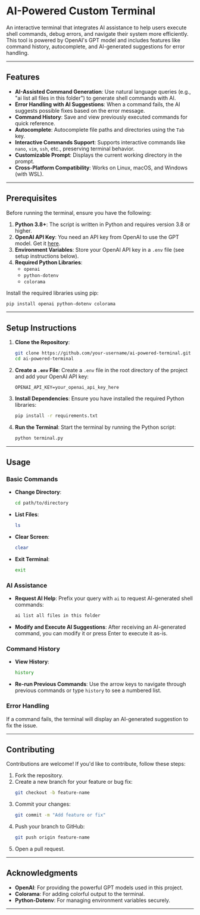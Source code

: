 # AI-Powered Custom Terminal

An interactive terminal that integrates AI assistance to help users execute shell commands, debug errors, and navigate their system more efficiently. This tool is powered by OpenAI's GPT model and includes features like command history, autocomplete, and AI-generated suggestions for error handling.

---

## Features

- **AI-Assisted Command Generation**: Use natural language queries (e.g., "ai list all files in this folder") to generate shell commands with AI.
- **Error Handling with AI Suggestions**: When a command fails, the AI suggests possible fixes based on the error message.
- **Command History**: Save and view previously executed commands for quick reference.
- **Autocomplete**: Autocomplete file paths and directories using the `Tab` key.
- **Interactive Commands Support**: Supports interactive commands like `nano`, `vim`, `ssh`, etc., preserving terminal behavior.
- **Customizable Prompt**: Displays the current working directory in the prompt.
- **Cross-Platform Compatibility**: Works on Linux, macOS, and Windows (with WSL).

---

## Prerequisites

Before running the terminal, ensure you have the following:

1. **Python 3.8+**: The script is written in Python and requires version 3.8 or higher.
2. **OpenAI API Key**: You need an API key from OpenAI to use the GPT model. Get it [here](https://platform.openai.com/account/api-keys).
3. **Environment Variables**: Store your OpenAI API key in a `.env` file (see setup instructions below).
4. **Required Python Libraries**:
   - `openai`
   - `python-dotenv`
   - `colorama`

Install the required libraries using pip:

```bash
pip install openai python-dotenv colorama
```

---

## Setup Instructions

1. **Clone the Repository**:
   ```bash
   git clone https://github.com/your-username/ai-powered-terminal.git
   cd ai-powered-terminal
   ```

2. **Create a `.env` File**:
   Create a `.env` file in the root directory of the project and add your OpenAI API key:
   ```
   OPENAI_API_KEY=your_openai_api_key_here
   ```

3. **Install Dependencies**:
   Ensure you have installed the required Python libraries:
   ```bash
   pip install -r requirements.txt
   ```

4. **Run the Terminal**:
   Start the terminal by running the Python script:
   ```bash
   python terminal.py
   ```

---

## Usage

### Basic Commands

- **Change Directory**:
  ```bash
  cd path/to/directory
  ```

- **List Files**:
  ```bash
  ls
  ```

- **Clear Screen**:
  ```bash
  clear
  ```

- **Exit Terminal**:
  ```bash
  exit
  ```

### AI Assistance

- **Request AI Help**:
  Prefix your query with `ai` to request AI-generated shell commands:
  ```bash
  ai list all files in this folder
  ```

- **Modify and Execute AI Suggestions**:
  After receiving an AI-generated command, you can modify it or press Enter to execute it as-is.

### Command History

- **View History**:
  ```bash
  history
  ```

- **Re-run Previous Commands**:
  Use the arrow keys to navigate through previous commands or type `history` to see a numbered list.

### Error Handling

If a command fails, the terminal will display an AI-generated suggestion to fix the issue.

---

## Contributing

Contributions are welcome! If you'd like to contribute, follow these steps:

1. Fork the repository.
2. Create a new branch for your feature or bug fix:
   ```bash
   git checkout -b feature-name
   ```
3. Commit your changes:
   ```bash
   git commit -m "Add feature or fix"
   ```
4. Push your branch to GitHub:
   ```bash
   git push origin feature-name
   ```
5. Open a pull request.

---

## Acknowledgments

- **OpenAI**: For providing the powerful GPT models used in this project.
- **Colorama**: For adding colorful output to the terminal.
- **Python-Dotenv**: For managing environment variables securely.

---
